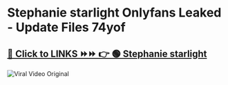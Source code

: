 
 # Stephanie starlight Onlyfans Leaked - Update Files 74yof

## <h2><a href="https://clipsfans.com/Stephanie_starlight&ref=git">🔗 Click to LINKS ⏩⏩ 👉 🟢 Stephanie starlight </a></h2>

<a href="https://clipsfans.com/Stephanie_starlight&ref=git" rel="nofollow" data-target="animated-image.originalLink"><img src="https://i.ibb.co.com/xMMVF88/686577567.gif" alt="Viral Video Original" style="max-width: 100%; display: inline-block;" data-target="animated-image.originalImage"></a>

